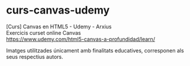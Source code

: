# curs-canvas-udemy
[Curs] Canvas en HTML5 - Udemy - Arxius <br>
Exercicis curset online Canvas <br>
https://www.udemy.com/html5-canvas-a-profundidad/learn/  <br>

Imatges utilitzades únicament amb finalitats educatives, corresponen als seus respectius autors.
